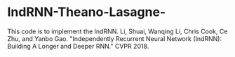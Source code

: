 # IndRNN-Theano-Lasagne-
This code is to implement the IndRNN. Li, Shuai, Wanqing Li, Chris Cook, Ce Zhu, and Yanbo Gao. "Independently Recurrent Neural Network (IndRNN): Building A Longer and Deeper RNN." CVPR 2018.
